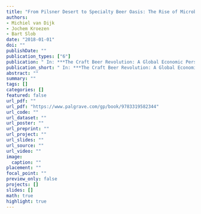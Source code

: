 ```yaml
---
title: "From Pilsner Desert to Specialty Beer Oasis: The Rise of Microbrewing in the Netherlands"
authors: 
- Michiel van Dijk
- Jochem Kroezen
- Bart Slob
date: "2018-01-01"
doi: ""
publishDate: ""
publication_types: ["6"]
publication: " In: ***The Craft Beer Revolution: A Global Economic Perspective***. Ed. by Jo Swinnen, Christian Garavaglia. Cham: Palgrave Macmillan"
publication_short: " In: ***The Craft Beer Revolution: A Global Economic Perspective***. Ed. by Jo Swinnen, Christian Garavaglia. Cham: Palgrave Macmillan"
abstract: ""
summary: ""
tags: []
categories: []
featured: false
url_pdf: ""
url_pdf: "https://www.palgrave.com/gp/book/9783319582344"
url_code: ""
url_dataset: ""
url_poster: ""
url_preprint: ""
url_project: ""
url_slides: ""
url_source: ""
url_video: ""
image: 
  caption: ""
placement: ""
focal_point: ""
preview_only: false
projects: []
slides: []
math: true
highlight: true
---
```

